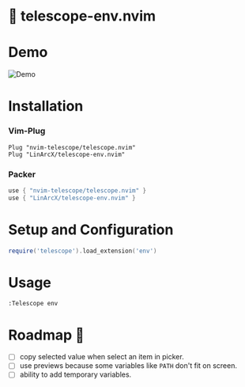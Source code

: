 # :telescope: telescope-env.nvim

# Demo

![Demo](./env.gif)


# Installation

### Vim-Plug

```viml
Plug "nvim-telescope/telescope.nvim"
Plug "LinArcX/telescope-env.nvim"
```

### Packer

```lua
use { "nvim-telescope/telescope.nvim" }
use { "LinArcX/telescope-env.nvim" }
```

# Setup and Configuration

```lua
require('telescope').load_extension('env')
```

# Usage
`:Telescope env`

# Roadmap :blue_car:
- [ ] copy selected value when select an item in picker.
- [ ] use previews because some variables like `PATH` don't fit on screen.
- [ ] ability to add temporary variables.

